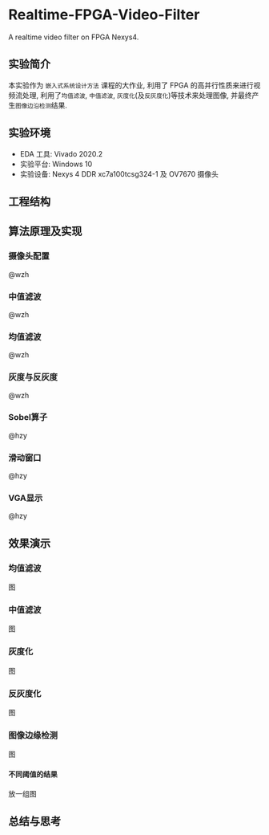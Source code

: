 # Realtime-FPGA-Video-Filter

A realtime video filter on FPGA Nexys4.

## 实验简介

本实验作为 `嵌入式系统设计方法` 课程的大作业, 利用了 FPGA 的高并行性质来进行视频流处理, 利用了`均值滤波`, `中值滤波`, `灰度化`(及`反灰度化`)等技术来处理图像, 并最终产生`图像边沿检测`结果.

## 实验环境

- EDA 工具: Vivado 2020.2
- 实验平台: Windows 10
- 实验设备: Nexys 4 DDR xc7a100tcsg324-1 及 OV7670 摄像头

## 工程结构

## 算法原理及实现

### 摄像头配置
@wzh
### 中值滤波
@wzh
### 均值滤波
@wzh
### 灰度与反灰度
@wzh
### Sobel算子
@hzy
### 滑动窗口
@hzy
### VGA显示
@hzy

## 效果演示
### 均值滤波
图
### 中值滤波
图
### 灰度化
图
### 反灰度化
图
### 图像边缘检测
图
#### 不同阈值的结果
放一组图

## 总结与思考
